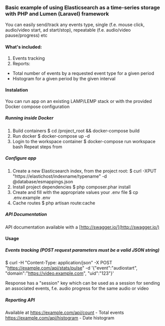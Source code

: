 ### Basic example of using Elasticsearch as a time-series storage with PHP and Lumen (Laravel) framework

You can easily send/track any events type, single (f.e. mouse click, audio/video start, ad start/stop), repeatable (f.e. audio/video pause/progress) etc

#### What's included:

1. Events tracking
2. Reports:
  * Total number of events by a requested event type for a given period
  * Histogram for a given period by the given interval
  
#### Instalation
You can run app on an existing LAMP/LEMP stack or with the provided Docker compose configuration

##### Running inside Docker
1. Build containers
$ cd /project_root && docker-compose build
2. Run docker
$ docker-compose up -d
3. Login to the workspace container
$ docker-compose run workspace bash
Repeat steps from 

##### Configure app
1. Create a new Elasticsearch index, from the project root:
$ curl -XPUT "https://elastichost/indexname/typename" -d @database/esmappings.json
2. Install project dependencies
$ php composer.phar install
3. Create and fill with the appropriate values your .env file
$ cp .env.example .env
4. Cache routes
$ php artisan route:cache

##### API Documentation
API documentation available with a [http://swagger.io/](http://swagger.io/)

#### Usage
##### Events tracking (POST request parameters must be a valid JSON string)
$ curl -H "Content-Type: application/json" -X POST "https://example.com/api/stats/pulse" -d '{"event":"audiostart", "domain":"https://video.example.com", "uid":"123"}' 

Response has a "session" key which can be used as a session for sending an associated events, f.e. audio progress for the same
audio or video

##### Reporting API
Available at 
https://example.com/api/count - Total events
https://example.com/api/histogram - Date histogram
